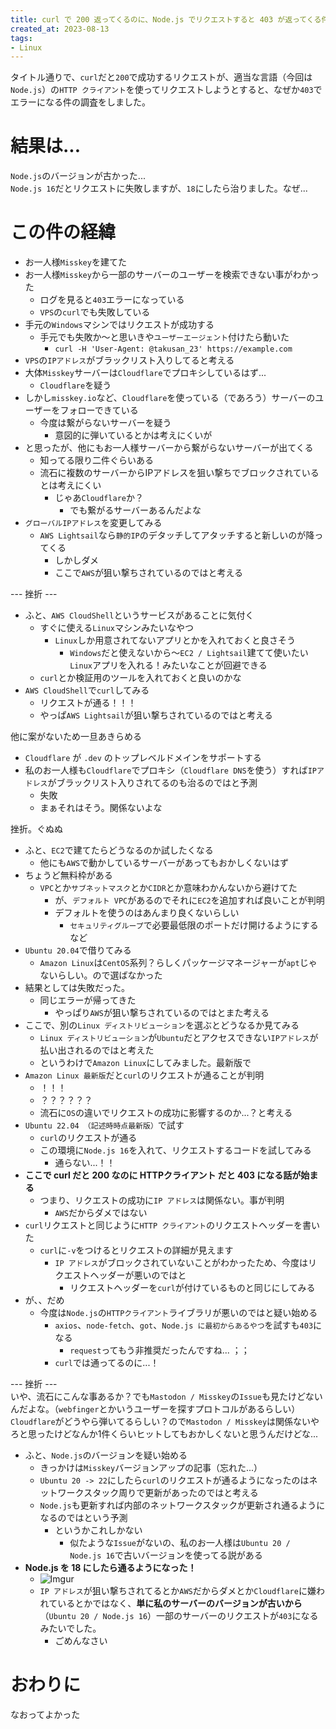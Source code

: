 ```yaml
---
title: curl で 200 返ってくるのに、Node.js でリクエストすると 403 が返ってくる件の調査
created_at: 2023-08-13
tags:
- Linux
---
```


タイトル通りで、`curl`だと`200`で成功するリクエストが、適当な言語（今回は`Node.js`）の`HTTP クライアント`を使ってリクエストしようとすると、なぜか`403`でエラーになる件の調査をしました。

# 結果は...
`Node.js`のバージョンが古かった...  
`Node.js 16`だとリクエストに失敗しますが、`18`にしたら治りました。なぜ...

# この件の経緯

- お一人様`Misskey`を建てた
- お一人様`Misskey`から一部のサーバーのユーザーを検索できない事がわかった
    - ログを見ると`403`エラーになっている
    - `VPS`の`curl`でも失敗している
- 手元の`Windows`マシンではリクエストが成功する
    - 手元でも失敗か～と思いきや`ユーザーエージェント`付けたら動いた
        - `curl -H 'User-Agent: @takusan_23' https://example.com`
- `VPS`の`IPアドレス`がブラックリスト入りしてると考える
- 大体`Misskey`サーバーは`Cloudflare`でプロキシしているはず...
    - `Cloudflare`を疑う
- しかし`misskey.io`など、`Cloudflare`を使っている（であろう）サーバーのユーザーをフォローできている
    - 今度は繋がらないサーバーを疑う
        - 意図的に弾いているとかは考えにくいが
- と思ったが、他にもお一人様サーバーから繋がらないサーバーが出てくる
    - 知ってる限り二件ぐらいある
    - 流石に複数のサーバーからIPアドレスを狙い撃ちでブロックされているとは考えにくい
        - じゃあ`Cloudflare`か？
            - でも繋がるサーバーあるんだよな
- `グローバルIPアドレス`を変更してみる
    - `AWS Lightsail`なら`静的IP`のデタッチしてアタッチすると新しいのが降ってくる
        - しかしダメ
        - ここで`AWS`が狙い撃ちされているのではと考える

--- 挫折 ---

- ふと、`AWS CloudShell`というサービスがあることに気付く
    - すぐに使える`Linux`マシンみたいなやつ
        - `Linux`しか用意されてないアプリとかを入れておくと良さそう
            - `Windows`だと使えないから～`EC2 / Lightsail`建てて使いたい`Linux`アプリを入れる！みたいなことが回避できる
    - `curl`とか検証用のツールを入れておくと良いのかな
- `AWS CloudShell`で`curl`してみる
    - リクエストが通る！！！
    - やっぱ`AWS Lightsail`が狙い撃ちされているのではと考える

他に案がないため一旦あきらめる

- `Cloudflare` が `.dev` のトップレベルドメインをサポートする
- 私のお一人様も`Cloudflare`でプロキシ（`Cloudflare DNS`を使う）すれば`IPアドレス`がブラックリスト入りされてるのも治るのではと予測
    - 失敗
    - まぁそれはそう。関係ないよな

挫折。ぐぬぬ

- ふと、`EC2`で建てたらどうなるのか試したくなる
    - 他にも`AWS`で動かしているサーバーがあってもおかしくないはず
- ちょうど無料枠がある
    - `VPC`とか`サブネットマスク`とか`CIDR`とか意味わかんないから避けてた
        - が、`デフォルト VPC`があるのでそれに`EC2`を追加すれば良いことが判明
        - デフォルトを使うのはあんまり良くないらしい
            - `セキュリティグループ`で必要最低限のポートだけ開けるようにする など
- `Ubuntu 20.04`で借りてみる
    - `Amazon Linux`は`CentOS`系列？らしくパッケージマネージャーが`apt`じゃないらしい。ので選ばなかった
- 結果としては失敗だった。
    - 同じエラーが帰ってきた
        - やっぱり`AWS`が狙い撃ちされているのではとまた考える
- ここで、別の`Linux ディストリビューション`を選ぶとどうなるか見てみる
    - `Linux ディストリビューション`が`Ubuntu`だとアクセスできない`IPアドレス`が払い出されるのではと考えた
    - というわけで`Amazon Linux`にしてみました。最新版で
- `Amazon Linux 最新版`だと`curl`のリクエストが通ることが判明
    - ！！！
    - ？？？？？？
    - 流石に`OS`の違いでリクエストの成功に影響するのか...？と考える
- `Ubuntu 22.04 （記述時時点最新版）`で試す
    - `curl`のリクエストが通る
    - この環境に`Node.js 16`を入れて、リクエストするコードを試してみる
        - 通らない...！！
- **ここで curl だと 200 なのに HTTPクライアント だと 403 になる話が始まる**
    - つまり、リクエストの成功に`IP アドレス`は関係ない。事が判明
        - `AWS`だからダメではない
- `curl`リクエストと同じように`HTTP クライアント`のリクエストヘッダーを書いた
    - `curl`に`-v`をつけるとリクエストの詳細が見えます
        - `IP アドレス`がブロックされていないことがわかったため、今度はリクエストヘッダーが悪いのではと
            - リクエストヘッダーを`curl`が付けているものと同じにしてみる
- が、、だめ
    - 今度は`Node.js`の`HTTPクライアント`ライブラリが悪いのではと疑い始める
        - `axios`、`node-fetch`、`got`、`Node.js に最初からあるやつ`を試すも`403`になる
            - `request`ってもう非推奨だったんですね... ；；
        - `curl`では通ってるのに...！

--- 挫折 ---  
いや、流石にこんな事あるか？でも`Mastodon / Misskey`の`Issue`も見たけどないんだよな。（`webfinger`とかいうユーザーを探すプロトコルがあるらしい）  
`Cloudflare`がどうやら弾いてるらしい？ので`Mastodon / Misskey`は関係ないやろと思ったけどなんか1件くらいヒットしてもおかしくないと思うんだけどな...

- ふと、`Node.js`のバージョンを疑い始める
    - きっかけは`Misskey`バージョンアップの記事（忘れた...）
    - `Ubuntu 20 -> 22`にしたら`curl`のリクエストが通るようになったのはネットワークスタック周りで更新があったのではと考える
    - `Node.js`も更新すれば内部のネットワークスタックが更新され通るようになるのではという予測
        - というかこれしかない
            - 似たような`Issue`がないの、私のお一人様は`Ubuntu 20 / Node.js 16`で古いバージョンを使ってる説がある
- **Node.js を 18 にしたら通るようになった！**
    - ![Imgur](https://imgur.com/tuetWqI.png)
    - `IP アドレス`が狙い撃ちされてるとか`AWS`だからダメとか`Cloudflare`に嫌われているとかではなく、**単に私のサーバーのバージョンが古いから**（`Ubuntu 20 / Node.js 16`）一部のサーバーのリクエストが`403`になるみたいでした。
        - ごめんなさい

# おわりに
なおってよかった